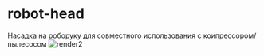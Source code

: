 # robot-head
Насадка на роборуку для совместного использования с коипрессором/пылесосом
![render2](https://github.com/DaniilKosukhin/robot-head/assets/114745140/324588c1-fae0-44ad-baa5-f9d08ebe0688)
